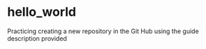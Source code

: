 # hello_world
Practicing creating a new repository in the Git Hub using the guide description provided
